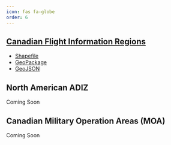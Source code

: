 ```yaml
---
icon: fas fa-globe
order: 6
---
```

## [Canadian Flight Information Regions](/Airspace-Data/fir)
- [Shapefile](/assets/airspace-data/fir/shapefile.zip)
- [GeoPackage](/assets/airspace-data/fir/2024-09-05-fir.gpkg)
- [GeoJSON](/assets/airspace-data/fir/2024-09-05-fir.geojson)

## North American ADIZ
Coming Soon

## Canadian Military Operation Areas (MOA)
Coming Soon